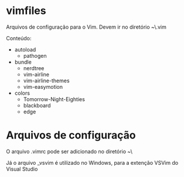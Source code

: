 # vimfiles
Arquivos de configuração para o Vim.
Devem ir no diretório ~\\.vim

Conteúdo:
* autoload
	* pathogen
* bundle
	* nerdtree
	* vim-airline
	* vim-airline-themes
	* vim-easymotion
* colors
	* Tomorrow-Night-Eighties
	* blackboard
	* edge

# Arquivos de configuração
O arquivo .vimrc pode ser adicionado no diretório ~\\

Já o arquivo _vsvim é utilizado no Windows, para a extenção VSVim do Visual Studio
